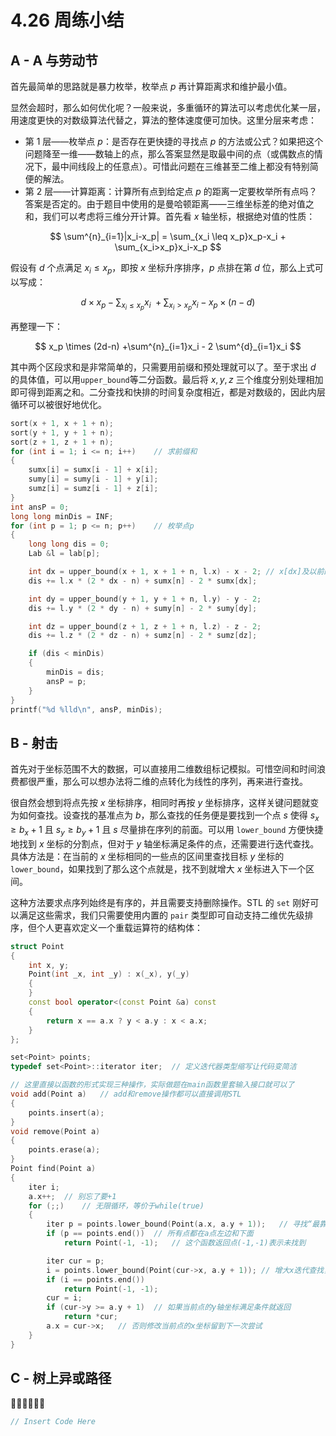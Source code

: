 # 4.26 周练小结

## A - A 与劳动节

首先最简单的思路就是暴力枚举，枚举点 $p$ 再计算距离求和维护最小值。

显然会超时，那么如何优化呢？一般来说，多重循环的算法可以考虑优化某一层，用速度更快的对数级算法代替之，算法的整体速度便可加快。这里分层来考虑：

- 第 1 层——枚举点 $p$：是否存在更快捷的寻找点 $p$ 的方法或公式？如果把这个问题降至一维——数轴上的点，那么答案显然是取最中间的点（或偶数点的情况下，最中间线段上的任意点）。可惜此问题在三维甚至二维上都没有特别简便的解法。
- 第 2 层——计算距离：计算所有点到给定点 $p$ 的距离一定要枚举所有点吗？答案是否定的。由于题目中使用的是曼哈顿距离——三维坐标差的绝对值之和，我们可以考虑将三维分开计算。首先看 $x$ 轴坐标，根据绝对值的性质：

<!-- prettier-ignore-start -->
$$ \sum^{n}_{i=1}|x_i-x_p| = \sum_{x_i \leq x_p}x_p-x_i + \sum_{x_i>x_p}x_i-x_p $$
<!-- prettier-ignore-end -->

假设有 $d$ 个点满足 $x_i \leq x_p$，即按 $x$ 坐标升序排序，$p$ 点排在第 $d$ 位，那么上式可以写成：

<!-- prettier-ignore-start -->
$$ d \times x_p-\sum_{x_i \leq x_p}x_i \ + \sum_{x_i>x_p}x_i - x_p \times (n-d) $$
<!-- prettier-ignore-end -->

再整理一下：

<!-- prettier-ignore-start -->
$$ x_p \times (2d-n) +\sum^{n}_{i=1}x_i - 2 \sum^{d}_{i=1}x_i $$
<!-- prettier-ignore-end -->

其中两个区段求和是非常简单的，只需要用前缀和预处理就可以了。至于求出 $d$ 的具体值，可以用`upper_bound`等二分函数。最后将 $x,y,z$ 三个维度分别处理相加即可得到距离之和。二分查找和快排的时间复杂度相近，都是对数级的，因此内层循环可以被很好地优化。

```c++
sort(x + 1, x + 1 + n);
sort(y + 1, y + 1 + n);
sort(z + 1, z + 1 + n);
for (int i = 1; i <= n; i++)    // 求前缀和
{
    sumx[i] = sumx[i - 1] + x[i];
    sumy[i] = sumy[i - 1] + y[i];
    sumz[i] = sumz[i - 1] + z[i];
}
int ansP = 0;
long long minDis = INF;
for (int p = 1; p <= n; p++)    // 枚举点p
{
    long long dis = 0;
    Lab &l = lab[p];

    int dx = upper_bound(x + 1, x + 1 + n, l.x) - x - 2; // x[dx]及以前的元素都小于等于l.x
    dis += l.x * (2 * dx - n) + sumx[n] - 2 * sumx[dx];

    int dy = upper_bound(y + 1, y + 1 + n, l.y) - y - 2;
    dis += l.y * (2 * dy - n) + sumy[n] - 2 * sumy[dy];

    int dz = upper_bound(z + 1, z + 1 + n, l.z) - z - 2;
    dis += l.z * (2 * dz - n) + sumz[n] - 2 * sumz[dz];

    if (dis < minDis)
    {
        minDis = dis;
        ansP = p;
    }
}
printf("%d %lld\n", ansP, minDis);
```

## B - 射击

首先对于坐标范围不大的数据，可以直接用二维数组标记模拟。可惜空间和时间浪费都很严重，那么可以想办法将二维的点转化为线性的序列，再来进行查找。

很自然会想到将点先按 $x$ 坐标排序，相同时再按 $y$ 坐标排序，这样关键问题就变为如何查找。设查找的基准点为 $b$，那么查找的任务便是要找到一个点 $s$ 使得 $s_x \geq b_x+1$ 且 $s_y \geq b_y+1$ 且 $s$ 尽量排在序列的前面。可以用 `lower_bound` 方便快捷地找到 $x$ 坐标的分割点，但对于 $y$ 轴坐标满足条件的点，还需要进行迭代查找。具体方法是：在当前的 $x$ 坐标相同的一些点的区间里查找目标 $y$ 坐标的 `lower_bound`，如果找到了那么这个点就是，找不到就增大 $x$ 坐标进入下一个区间。

这种方法要求点序列始终是有序的，并且需要支持删除操作。STL 的 `set` 刚好可以满足这些需求，我们只需要使用内置的 `pair` 类型即可自动支持二维优先级排序，但个人更喜欢定义一个重载运算符的结构体：

```c++
struct Point
{
    int x, y;
    Point(int _x, int _y) : x(_x), y(_y)
    {
    }
    const bool operator<(const Point &a) const
    {
        return x == a.x ? y < a.y : x < a.x;
    }
};

set<Point> points;
typedef set<Point>::iterator iter;  // 定义迭代器类型缩写让代码变简洁

// 这里直接以函数的形式实现三种操作，实际做题在main函数里套输入接口就可以了
void add(Point a)   // add和remove操作都可以直接调用STL
{
    points.insert(a);
}
void remove(Point a)
{
    points.erase(a);
}
Point find(Point a)
{
    iter i;
    a.x++;  // 别忘了要+1
    for (;;)    // 无限循环，等价于while(true)
    {
        iter p = points.lower_bound(Point(a.x, a.y + 1));   // 寻找“最靠左下方”的点，但此处p的横纵坐标之一可能会与原始的a点相等
        if (p == points.end())  // 所有点都在a点左边和下面
            return Point(-1, -1);   // 这个函数返回点(-1,-1)表示未找到

        iter cur = p;
        i = points.lower_bound(Point(cur->x, a.y + 1)); // 增大x迭代查找，同上
        if (i == points.end())
            return Point(-1, -1);
        cur = i;
        if (cur->y >= a.y + 1)  // 如果当前点的y轴坐标满足条件就返回
            return *cur;
        a.x = cur->x;   // 否则修改当前点的x坐标留到下一次尝试
    }
}
```

## C - 树上异或路径

🤔🤔🤔🤔🤔🤔

```c++
// Insert Code Here
```
